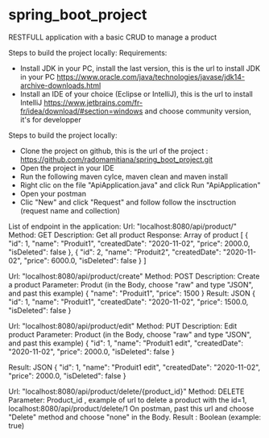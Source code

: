 # spring_boot_project
RESTFULL application with a basic CRUD to manage a product

Steps to build the project locally:
Requirements: 
- Install JDK in your PC, install the last version, this is the url to install JDK in your PC https://www.oracle.com/java/technologies/javase/jdk14-archive-downloads.html
- Install an IDE of your choice (Eclipse or IntelliJ), this is the url to install IntelliJ https://www.jetbrains.com/fr-fr/idea/download/#section=windows and choose community version, it's for developper

Steps to build the project locally: 
- Clone the project on github, this is the url of the project : https://github.com/radomamitiana/spring_boot_project.git
- Open the project in your IDE
- Run the following maven cylce, maven clean and maven install
- Right clic on the file "ApiApplication.java" and click Run "ApiApplication"
- Open your postman
- Clic "New" and click "Request" and follow follow the insctruction (request name and collection)




List of endpoint in the application:
Url: "localhost:8080/api/product/"
Method: GET	
Description: Get all product
Response: Array of product
[
{
    "id": 1,
    "name": "Produit1",
    "createdDate": "2020-11-02",
    "price": 2000.0,
	"isDeleted": false
},
{
    "id": 2,
    "name": "Produit2",
    "createdDate": "2020-11-02",
    "price": 6000.0,
	"isDeleted": false
}
]

Url: "localhost:8080/api/product/create"
Method: POST
Description: Create a product
Parameter: Produt (in the Body, choose "raw" and type "JSON", and past this example)
{
    "name": "Produit1",
    "price": 1500
}
Result: JSON 
{
    "id": 1,
    "name": "Produit1",
    "createdDate": "2020-11-02",
    "price": 1500.0,
	"isDeleted": false
}

Url: "localhost:8080/api/product/edit"
Method: PUT
Description: Edit product
Parameter: Product (in the Body, choose "raw" and type "JSON", and past this example)
{
    "id": 1,
	"name": "Produit1 edit",
	 "createdDate": "2020-11-02",
    "price": 2000.0,
	"isDeleted": false
}

Result: JSON
{
    "id": 1,
    "name": "Produit1 edit",
    "createdDate": "2020-11-02",
    "price": 2000.0,
	"isDeleted": false
}

Url: "localhost:8080/api/product/delete/{product_id}"
Method: DELETE
Parameter: Product_id , example of url to delete a product with the id=1, localhost:8080/api/product/delete/1
On postman, past this url and choose "Delete" method and choose "none" in the Body.
Result : Boolean (example: true)



